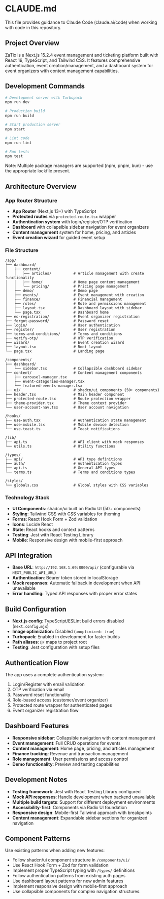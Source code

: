 # CLAUDE.md

This file provides guidance to Claude Code (claude.ai/code) when working with code in this repository.

## Project Overview

ZaTix is a Next.js 15.2.4 event management and ticketing platform built with React 19, TypeScript, and Tailwind CSS. It features comprehensive authentication, event creation/management, and a dashboard system for event organizers with content management capabilities.

## Development Commands

```bash
# Development server with Turbopack
npm run dev

# Production build  
npm run build

# Start production server
npm start

# Lint code
npm run lint

# Run tests
npm test
```

Note: Multiple package managers are supported (npm, pnpm, bun) - use the appropriate lockfile present.

## Architecture Overview

### App Router Structure
- **App Router** (Next.js 13+) with TypeScript
- **Protected routes** via `protected-route.tsx` wrapper
- **Authentication system** with login/register/OTP verification
- **Dashboard** with collapsible sidebar navigation for event organizers
- **Content management** system for home, pricing, and articles
- **Event creation wizard** for guided event setup

### File Structure
```
/app/
├── dashboard/
│   ├── content/
│   │   ├── articles/          # Article management with create functionality
│   │   ├── home/              # Home page content management
│   │   └── pricing/           # Pricing page management
│   ├── demo/                  # Demo page
│   ├── events/                # Event management with creation
│   ├── finance/               # Financial management
│   ├── roles/                 # Role and permissions management
│   ├── layout.tsx             # Dashboard layout with sidebar
│   └── page.tsx               # Dashboard home
├── eo-registration/           # Event organizer registration
├── forgot-password/           # Password reset
├── login/                     # User authentication
├── register/                  # User registration
├── terms-and-conditions/      # Terms and conditions
├── verify-otp/                # OTP verification
├── wizard/                    # Event creation wizard
├── layout.tsx                 # Root layout
└── page.tsx                   # Landing page

/components/
├── dashboard/
│   └── sidebar.tsx            # Collapsible dashboard sidebar
├── content/                   # Content management components
│   ├── carousel-manager.tsx
│   ├── event-categories-manager.tsx
│   └── featured-events-manager.tsx
├── ui/                        # shadcn/ui components (50+ components)
├── header.tsx                 # Main header component
├── protected-route.tsx        # Route protection wrapper
├── theme-provider.tsx         # Theme context provider
└── user-account-nav.tsx       # User account navigation

/hooks/
├── use-auth.tsx               # Authentication state management
├── use-mobile.tsx             # Mobile device detection
└── use-toast.ts               # Toast notifications

/lib/
├── api.ts                     # API client with mock responses
└── utils.ts                   # Utility functions

/types/
├── api/                       # API type definitions
├── auth/                      # Authentication types
├── api.ts                     # General API types
└── terms.ts                   # Terms and conditions types

/styles/
└── globals.css                # Global styles with CSS variables
```

### Technology Stack
- **UI Components**: shadcn/ui built on Radix UI (50+ components)
- **Styling**: Tailwind CSS with CSS variables for theming
- **Forms**: React Hook Form + Zod validation
- **Icons**: Lucide React
- **State**: React hooks and context patterns
- **Testing**: Jest with React Testing Library
- **Mobile**: Responsive design with mobile-first approach

## API Integration

- **Base URL**: `http://192.168.1.69:8000/api/` (configurable via `NEXT_PUBLIC_API_URL`)
- **Authentication**: Bearer token stored in localStorage
- **Mock responses**: Automatic fallback in development when API unavailable
- **Error handling**: Typed API responses with proper error states

## Build Configuration

- **Next.js config**: TypeScript/ESLint build errors disabled (`next.config.mjs`)
- **Image optimization**: Disabled (`unoptimized: true`)
- **Turbopack**: Enabled in development for faster builds
- **Path aliases**: `@/` maps to project root
- **Testing**: Jest configuration with setup files

## Authentication Flow

The app uses a complete authentication system:
1. Login/Register with email validation
2. OTP verification via email
3. Password reset functionality
4. Role-based access (customer/event organizer)
5. Protected route wrapper for authenticated pages
6. Event organizer registration flow

## Dashboard Features

- **Responsive sidebar**: Collapsible navigation with content management
- **Event management**: Full CRUD operations for events
- **Content management**: Home page, pricing, and articles management
- **Finance tracking**: Revenue and transaction management
- **Role management**: User permissions and access control
- **Demo functionality**: Preview and testing capabilities

## Development Notes

- **Testing framework**: Jest with React Testing Library configured
- **Mock API responses**: Handle development when backend unavailable
- **Multiple build targets**: Support for different deployment environments
- **Accessibility-first**: Components via Radix UI foundation
- **Responsive design**: Mobile-first Tailwind approach with breakpoints
- **Content management**: Expandable sidebar sections for organized navigation

## Component Patterns

Use existing patterns when adding new features:
- Follow shadcn/ui component structure in `/components/ui/`
- Use React Hook Form + Zod for form validation
- Implement proper TypeScript typing with `/types/` definitions
- Follow authentication patterns from existing auth pages
- Use dashboard layout patterns for new admin features
- Implement responsive design with mobile-first approach
- Use collapsible components for complex navigation structures